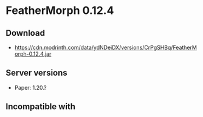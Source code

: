 # FeatherMorph 0.12.4

## Download
- https://cdn.modrinth.com/data/ydNDeiDX/versions/CrPgSHBq/FeatherMorph-0.12.4.jar

## Server versions
- Paper: 1.20.?

## Incompatible with